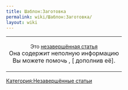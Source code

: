 ```yaml
---
title: Шаблон:Заготовка
permalink: wiki/Шаблон:Заготовка/
layout: wiki
---
```


<table>
<tbody>
<tr class="odd">
<td style="text-align: center;"><p><span style="font-size:14px;">Это <a href=":Категория:Незавершённые_статьи" title="wikilink">незавершённая статья</a></span><br />
Она содержит неполную информацию<br />
Вы можете помочь <strong></strong>, [ дополнив её].</p></td>
</tr>
</tbody>
</table>

<includeonly>[Категория:Незавершённые
статьи](Категория:Незавершённые_статьи "wikilink")</includeonly><noinclude></noinclude>
